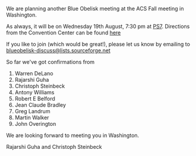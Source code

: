 We are planning another Blue Obelisk meeting at the ACS Fall meeting in Washington. 

As always, it will be on Wednesday 19th August, 7:30 pm at [PS7](http://www.ps7restaurant.com/). Directions from the Convention Center can be found [here](http://maps.google.com/maps?f=d&source=s_d&saddr=801+Mount+Vernon+Pl+NW,+Washington,+DC+20001-3614+\(Washington+Convention+Center\)&daddr=777+I+St+NW,+Washington,+DC+20001-3722&hl=en&geocode=CVY7VmKeC8VoFQSdUQIdmLlo-yFQU_pH4R13Mg%3BFb2VUQIdTbto-w&gl=us&mra=pe&mrcr=0&sll=38.900386,-77.022961&sspn=0.015296,0.028152&ie=UTF8&ll=38.902355,-77.022024&spn=0.003824,0.007038&z=17)

If you like to join (which would be great!), please let us know by emailing to blueobelisk-discuss@lists.sourceforge.net 

So far we've got confirmations from 

  1. Warren DeLano 
  2. Rajarshi Guha 
  3. Christoph Steinbeck 
  4. Antony Williams 
  5. Robert E Belford 
  6. Jean Claude Bradley 
  7. Greg Landrum 
  8. Martin Walker
  9. John Overington 

We are looking forward to meeting you in Washington. 

Rajarshi Guha and Christoph Steinbeck 

